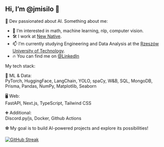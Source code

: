 ## Hi, I’m @jmisilo 👋

🥰 Dev passionated about AI. Something about me:

- 👀 I’m interested in math, machine learning, nlp, computer vision.
- 🛠️ I work at [New Native](https://newnative.ai).
- 📫 I’m currently studying Engineering and Data Analysis at the [Rzeszów University of Technology](https://w.prz.edu.pl/en/).
- 🔥 You can find me on [@LinkedIn](https://www.linkedin.com/in/jakub-misi%C5%82o-2bb6781ab/)

My tech stack:

🤖 ML & Data:<br>
PyTorch, HuggingFace, LangChain, YOLO, spaCy, W&B, SQL, MongoDB, Prisma, Pandas, NumPy, Matplotlib, Seaborn

🖥 Web:<br>
FastAPI, Next.js, TypeScript, Tailwind CSS

➕ Additional:<br> 
Discord.py/js, Docker, Github Actions<br>


⚽ My goal is to build AI-powered projects and explore its possibilities!

[![GitHub Streak](https://streak-stats.demolab.com?user=jmisilo&theme=github-dark-blue&hide_border=true&border_radius=4&date_format=M%20j%5B%2C%20Y%5D)](https://git.io/streak-stats)
